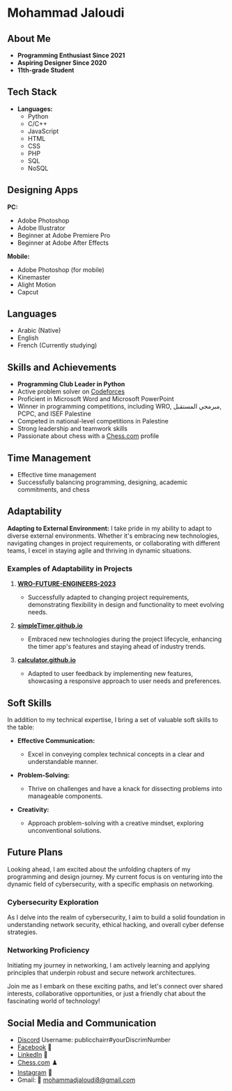 # Mohammad Jaloudi

## About Me

- **Programming Enthusiast Since 2021**
- **Aspiring Designer Since 2020**
- **11th-grade Student**

## Tech Stack

- **Languages:**
  - Python
  - C/C++
  - JavaScript
  - HTML
  - CSS
  - PHP
  - SQL
  - NoSQL

## Designing Apps

**PC:**
- Adobe Photoshop
- Adobe Illustrator
- Beginner at Adobe Premiere Pro
- Beginner at Adobe After Effects

**Mobile:**
- Adobe Photoshop (for mobile)
- Kinemaster
- Alight Motion
- Capcut

## Languages

- Arabic (Native)
- English
- French (Currently studying)

## Skills and Achievements

- **Programming Club Leader in Python**
- Active problem solver on [Codeforces](https://codeforces.com/profile/secret2023)
- Proficient in Microsoft Word and Microsoft PowerPoint
- Winner in programming competitions, including WRO, مبرمجي المستقبل, PCPC, and ISEF Palestine
- Competed in national-level competitions in Palestine
- Strong leadership and teamwork skills
- Passionate about chess with a [Chess.com](https://www.chess.com/member/ayanokoji-kiotaka) profile

## Time Management

- Effective time management
- Successfully balancing programming, designing, academic commitments, and chess

## Adaptability

**Adapting to External Environment:**
I take pride in my ability to adapt to diverse external environments. Whether it's embracing new technologies, navigating changes in project requirements, or collaborating with different teams, I excel in staying agile and thriving in dynamic situations.

### Examples of Adaptability in Projects

1. **[WRO-FUTURE-ENGINEERS-2023](https://github.com/mohammadjaloudi/WRO-FUTURE-ENGINEERS-2023)**
   - Successfully adapted to changing project requirements, demonstrating flexibility in design and functionality to meet evolving needs.

2. **[simpleTimer.github.io](https://github.com/mohammadjaloudi/simpleTimer.github.io)**
   - Embraced new technologies during the project lifecycle, enhancing the timer app's features and staying ahead of industry trends.

3. **[calculator.github.io](https://github.com/mohammadjaloudi/calculator.github.io)**
   - Adapted to user feedback by implementing new features, showcasing a responsive approach to user needs and preferences.

## Soft Skills

In addition to my technical expertise, I bring a set of valuable soft skills to the table:

- **Effective Communication:**
  - Excel in conveying complex technical concepts in a clear and understandable manner.

- **Problem-Solving:**
  - Thrive on challenges and have a knack for dissecting problems into manageable components.

- **Creativity:**
  - Approach problem-solving with a creative mindset, exploring unconventional solutions.

## Future Plans

Looking ahead, I am excited about the unfolding chapters of my programming and design journey. My current focus is on venturing into the dynamic field of cybersecurity, with a specific emphasis on networking.

### Cybersecurity Exploration

As I delve into the realm of cybersecurity, I aim to build a solid foundation in understanding network security, ethical hacking, and overall cyber defense strategies.

### Networking Proficiency

Initiating my journey in networking, I am actively learning and applying principles that underpin robust and secure network architectures.

Join me as I embark on these exciting paths, and let's connect over shared interests, collaborative opportunities, or just a friendly chat about the fascinating world of technology!

## Social Media and Communication

- [Discord](https://discord.com/) Username: publicchairr#yourDiscrimNumber
- [Facebook](https://www.facebook.com/Mohammad.Jaloudi.999/) 📘
- [LinkedIn](https://www.linkedin.com/in/mohammad-jaloudi-8176a5299/) 🔗
- [Chess.com](https://www.chess.com/member/ayanokoji-kiotaka) ♟️
- [Instagram](https://www.instagram.com/wwhite_room/) 📸
- Gmail: 📧 mohammadjaloudi8@gmail.com
